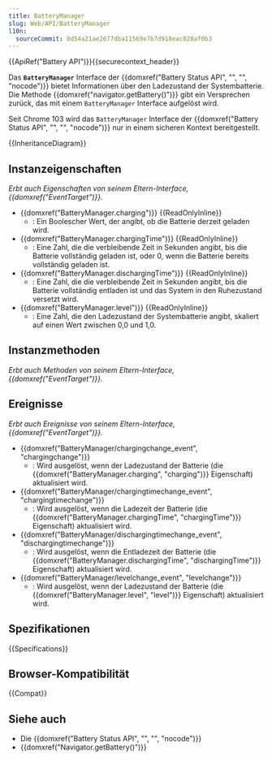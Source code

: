 ```yaml
---
title: BatteryManager
slug: Web/API/BatteryManager
l10n:
  sourceCommit: 8d54a21ae2677dba11569e7b7d918eac828af0b3
---
```


{{ApiRef("Battery API")}}{{securecontext_header}}

Das **`BatteryManager`** Interface der {{domxref("Battery Status API", "", "", "nocode")}} bietet Informationen über den Ladezustand der Systembatterie. Die Methode {{domxref("navigator.getBattery()")}} gibt ein Versprechen zurück, das mit einem `BatteryManager` Interface aufgelöst wird.

Seit Chrome 103 wird das `BatteryManager` Interface der {{domxref("Battery Status API", "", "", "nocode")}} nur in einem sicheren Kontext bereitgestellt.

{{InheritanceDiagram}}

## Instanzeigenschaften

_Erbt auch Eigenschaften von seinem Eltern-Interface, {{domxref("EventTarget")}}._

- {{domxref("BatteryManager.charging")}} {{ReadOnlyInline}}
  - : Ein Boolescher Wert, der angibt, ob die Batterie derzeit geladen wird.
- {{domxref("BatteryManager.chargingTime")}} {{ReadOnlyInline}}
  - : Eine Zahl, die die verbleibende Zeit in Sekunden angibt, bis die Batterie vollständig geladen ist, oder 0, wenn die Batterie bereits vollständig geladen ist.
- {{domxref("BatteryManager.dischargingTime")}} {{ReadOnlyInline}}
  - : Eine Zahl, die die verbleibende Zeit in Sekunden angibt, bis die Batterie vollständig entladen ist und das System in den Ruhezustand versetzt wird.
- {{domxref("BatteryManager.level")}} {{ReadOnlyInline}}
  - : Eine Zahl, die den Ladezustand der Systembatterie angibt, skaliert auf einen Wert zwischen 0,0 und 1,0.

## Instanzmethoden

_Erbt auch Methoden von seinem Eltern-Interface, {{domxref("EventTarget")}}._

## Ereignisse

_Erbt auch Ereignisse von seinem Eltern-Interface, {{domxref("EventTarget")}}._

- {{domxref("BatteryManager/chargingchange_event", "chargingchange")}}
  - : Wird ausgelöst, wenn der Ladezustand der Batterie (die {{domxref("BatteryManager.charging", "charging")}} Eigenschaft) aktualisiert wird.
- {{domxref("BatteryManager/chargingtimechange_event", "chargingtimechange")}}
  - : Wird ausgelöst, wenn die Ladezeit der Batterie (die {{domxref("BatteryManager.chargingTime", "chargingTime")}} Eigenschaft) aktualisiert wird.
- {{domxref("BatteryManager/dischargingtimechange_event", "dischargingtimechange")}}
  - : Wird ausgelöst, wenn die Entladezeit der Batterie (die {{domxref("BatteryManager.dischargingTime", "dischargingTime")}} Eigenschaft) aktualisiert wird.
- {{domxref("BatteryManager/levelchange_event", "levelchange")}}
  - : Wird ausgelöst, wenn der Ladezustand der Batterie (die {{domxref("BatteryManager.level", "level")}} Eigenschaft) aktualisiert wird.

## Spezifikationen

{{Specifications}}

## Browser-Kompatibilität

{{Compat}}

## Siehe auch

- Die {{domxref("Battery Status API", "", "", "nocode")}}
- {{domxref("Navigator.getBattery()")}}
